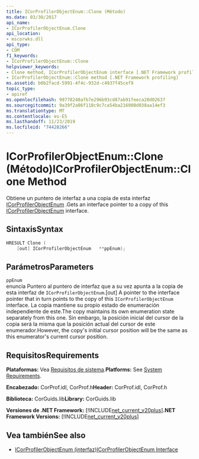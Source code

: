```yaml
---
title: ICorProfilerObjectEnum::Clone (Método)
ms.date: 03/30/2017
api_name:
- ICorProfilerObjectEnum.Clone
api_location:
- mscorwks.dll
api_type:
- COM
f1_keywords:
- ICorProfilerObjectEnum::Clone
helpviewer_keywords:
- Clone method, ICorProfilerObjectEnum interface [.NET Framework profiling]
- ICorProfilerObjectEnum::Clone method [.NET Framework profiling]
ms.assetid: b0b2facd-5991-4f4c-932d-c4937f45cef9
topic_type:
- apiref
ms.openlocfilehash: 99778240afb7e296b93cd87ab91feeca20d02637
ms.sourcegitcommit: 9a39f2a06f110c9c7ca54ba216900d038aa14ef3
ms.translationtype: MT
ms.contentlocale: es-ES
ms.lasthandoff: 11/23/2019
ms.locfileid: "74428266"
---
```

# <a name="icorprofilerobjectenumclone-method"></a><span data-ttu-id="3a975-102">ICorProfilerObjectEnum::Clone (Método)</span><span class="sxs-lookup"><span data-stu-id="3a975-102">ICorProfilerObjectEnum::Clone Method</span></span>
<span data-ttu-id="3a975-103">Obtiene un puntero de interfaz a una copia de esta interfaz [ICorProfilerObjectEnum](../../../../docs/framework/unmanaged-api/profiling/icorprofilerobjectenum-interface.md) .</span><span class="sxs-lookup"><span data-stu-id="3a975-103">Gets an interface pointer to a copy of this [ICorProfilerObjectEnum](../../../../docs/framework/unmanaged-api/profiling/icorprofilerobjectenum-interface.md) interface.</span></span>  
  
## <a name="syntax"></a><span data-ttu-id="3a975-104">Sintaxis</span><span class="sxs-lookup"><span data-stu-id="3a975-104">Syntax</span></span>  
  
```cpp  
HRESULT Clone (  
    [out] ICorProfilerObjectEnum   **ppEnum);  
```  
  
## <a name="parameters"></a><span data-ttu-id="3a975-105">Parámetros</span><span class="sxs-lookup"><span data-stu-id="3a975-105">Parameters</span></span>  
 `ppEnum`  
 <span data-ttu-id="3a975-106">enuncia Puntero al puntero de interfaz que a su vez apunta a la copia de esta interfaz de `ICorProfilerObjectEnum`.</span><span class="sxs-lookup"><span data-stu-id="3a975-106">[out] A pointer to the interface pointer that in turn points to the copy of this `ICorProfilerObjectEnum` interface.</span></span> <span data-ttu-id="3a975-107">La copia mantiene su propio estado de enumeración independiente de este.</span><span class="sxs-lookup"><span data-stu-id="3a975-107">The copy maintains its own enumeration state separately from this one.</span></span> <span data-ttu-id="3a975-108">Sin embargo, la posición inicial del cursor de la copia será la misma que la posición actual del cursor de este enumerador.</span><span class="sxs-lookup"><span data-stu-id="3a975-108">However, the copy's initial cursor position will be the same as this enumerator's current cursor position.</span></span>  
  
## <a name="requirements"></a><span data-ttu-id="3a975-109">Requisitos</span><span class="sxs-lookup"><span data-stu-id="3a975-109">Requirements</span></span>  
 <span data-ttu-id="3a975-110">**Plataformas:** Vea [Requisitos de sistema](../../../../docs/framework/get-started/system-requirements.md).</span><span class="sxs-lookup"><span data-stu-id="3a975-110">**Platforms:** See [System Requirements](../../../../docs/framework/get-started/system-requirements.md).</span></span>  
  
 <span data-ttu-id="3a975-111">**Encabezado:** CorProf.idl, CorProf.h</span><span class="sxs-lookup"><span data-stu-id="3a975-111">**Header:** CorProf.idl, CorProf.h</span></span>  
  
 <span data-ttu-id="3a975-112">**Biblioteca:** CorGuids.lib</span><span class="sxs-lookup"><span data-stu-id="3a975-112">**Library:** CorGuids.lib</span></span>  
  
 <span data-ttu-id="3a975-113">**Versiones de .NET Framework:** [!INCLUDE[net_current_v20plus](../../../../includes/net-current-v20plus-md.md)]</span><span class="sxs-lookup"><span data-stu-id="3a975-113">**.NET Framework Versions:** [!INCLUDE[net_current_v20plus](../../../../includes/net-current-v20plus-md.md)]</span></span>  
  
## <a name="see-also"></a><span data-ttu-id="3a975-114">Vea también</span><span class="sxs-lookup"><span data-stu-id="3a975-114">See also</span></span>

- [<span data-ttu-id="3a975-115">ICorProfilerObjectEnum (interfaz)</span><span class="sxs-lookup"><span data-stu-id="3a975-115">ICorProfilerObjectEnum Interface</span></span>](../../../../docs/framework/unmanaged-api/profiling/icorprofilerobjectenum-interface.md)
